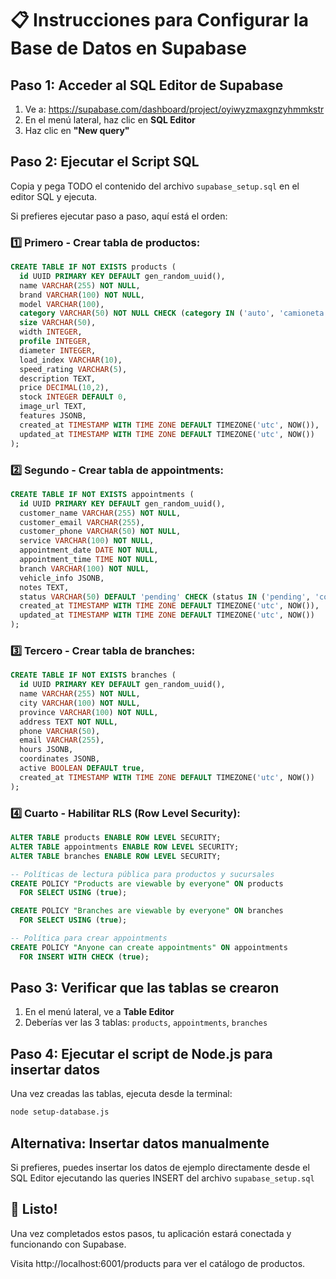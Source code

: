 # 📋 Instrucciones para Configurar la Base de Datos en Supabase

## Paso 1: Acceder al SQL Editor de Supabase

1. Ve a: https://supabase.com/dashboard/project/oyiwyzmaxgnzyhmmkstr
2. En el menú lateral, haz clic en **SQL Editor**
3. Haz clic en **"New query"**

## Paso 2: Ejecutar el Script SQL

Copia y pega TODO el contenido del archivo `supabase_setup.sql` en el editor SQL y ejecuta.

Si prefieres ejecutar paso a paso, aquí está el orden:

### 1️⃣ Primero - Crear tabla de productos:
```sql
CREATE TABLE IF NOT EXISTS products (
  id UUID PRIMARY KEY DEFAULT gen_random_uuid(),
  name VARCHAR(255) NOT NULL,
  brand VARCHAR(100) NOT NULL,
  model VARCHAR(100),
  category VARCHAR(50) NOT NULL CHECK (category IN ('auto', 'camioneta', 'camion', 'moto')),
  size VARCHAR(50),
  width INTEGER,
  profile INTEGER,
  diameter INTEGER,
  load_index VARCHAR(10),
  speed_rating VARCHAR(5),
  description TEXT,
  price DECIMAL(10,2),
  stock INTEGER DEFAULT 0,
  image_url TEXT,
  features JSONB,
  created_at TIMESTAMP WITH TIME ZONE DEFAULT TIMEZONE('utc', NOW()),
  updated_at TIMESTAMP WITH TIME ZONE DEFAULT TIMEZONE('utc', NOW())
);
```

### 2️⃣ Segundo - Crear tabla de appointments:
```sql
CREATE TABLE IF NOT EXISTS appointments (
  id UUID PRIMARY KEY DEFAULT gen_random_uuid(),
  customer_name VARCHAR(255) NOT NULL,
  customer_email VARCHAR(255),
  customer_phone VARCHAR(50) NOT NULL,
  service VARCHAR(100) NOT NULL,
  appointment_date DATE NOT NULL,
  appointment_time TIME NOT NULL,
  branch VARCHAR(100) NOT NULL,
  vehicle_info JSONB,
  notes TEXT,
  status VARCHAR(50) DEFAULT 'pending' CHECK (status IN ('pending', 'confirmed', 'cancelled', 'completed')),
  created_at TIMESTAMP WITH TIME ZONE DEFAULT TIMEZONE('utc', NOW()),
  updated_at TIMESTAMP WITH TIME ZONE DEFAULT TIMEZONE('utc', NOW())
);
```

### 3️⃣ Tercero - Crear tabla de branches:
```sql
CREATE TABLE IF NOT EXISTS branches (
  id UUID PRIMARY KEY DEFAULT gen_random_uuid(),
  name VARCHAR(255) NOT NULL,
  city VARCHAR(100) NOT NULL,
  province VARCHAR(100) NOT NULL,
  address TEXT NOT NULL,
  phone VARCHAR(50),
  email VARCHAR(255),
  hours JSONB,
  coordinates JSONB,
  active BOOLEAN DEFAULT true,
  created_at TIMESTAMP WITH TIME ZONE DEFAULT TIMEZONE('utc', NOW())
);
```

### 4️⃣ Cuarto - Habilitar RLS (Row Level Security):
```sql
ALTER TABLE products ENABLE ROW LEVEL SECURITY;
ALTER TABLE appointments ENABLE ROW LEVEL SECURITY;
ALTER TABLE branches ENABLE ROW LEVEL SECURITY;

-- Políticas de lectura pública para productos y sucursales
CREATE POLICY "Products are viewable by everyone" ON products
  FOR SELECT USING (true);

CREATE POLICY "Branches are viewable by everyone" ON branches
  FOR SELECT USING (true);

-- Política para crear appointments
CREATE POLICY "Anyone can create appointments" ON appointments
  FOR INSERT WITH CHECK (true);
```

## Paso 3: Verificar que las tablas se crearon

1. En el menú lateral, ve a **Table Editor**
2. Deberías ver las 3 tablas: `products`, `appointments`, `branches`

## Paso 4: Ejecutar el script de Node.js para insertar datos

Una vez creadas las tablas, ejecuta desde la terminal:

```bash
node setup-database.js
```

## Alternativa: Insertar datos manualmente

Si prefieres, puedes insertar los datos de ejemplo directamente desde el SQL Editor ejecutando las queries INSERT del archivo `supabase_setup.sql`

## 🚀 Listo!

Una vez completados estos pasos, tu aplicación estará conectada y funcionando con Supabase.

Visita http://localhost:6001/products para ver el catálogo de productos.